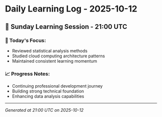 # Daily Learning Log - 2025-10-12

## 📅 Sunday Learning Session - 21:00 UTC

### 🎯 Today's Focus:
- Reviewed statistical analysis methods
- Studied cloud computing architecture patterns
- Maintained consistent learning momentum

### 📈 Progress Notes:
- Continuing professional development journey
- Building strong technical foundation
- Enhancing data analysis capabilities

---
*Generated at 21:00 UTC on 2025-10-12*
